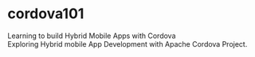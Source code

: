 # cordova101
Learning to build Hybrid Mobile Apps with Cordova<br>
Exploring Hybrid mobile App Development with Apache Cordova Project.
